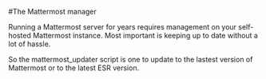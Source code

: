 #The Mattermost manager

Running a Mattermost server for years requires management on your self-hosted Mattermost instance.
Most important is keeping up to date without a lot of hassle.

So the mattermost_updater script is one to update to the lastest version of Mattermost or to the latest ESR version.



